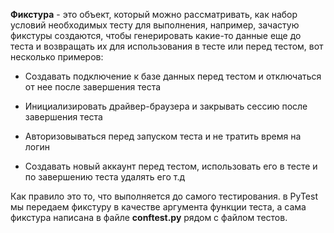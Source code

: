 
**Фикстура** - это объект, который можно рассматривать, как набор условий необходимых тесту для выполнения, например, зачастую фикстуры создаются, чтобы генерировать какие-то данные еще до теста и возвращать их для использования в тесте или перед тестом, вот несколько примеров:

- Создавать подключение к базе данных перед тестом и отключаться от нее после завершения теста

- Инициализировать драйвер-браузера и закрывать сессию после завершения теста

- Авторизовываться перед запуском теста и не тратить время на логин

- Создавать новый аккаунт перед тестом, использовать его в тесте и по завершению теста удалять его т.д

Как правило это то, что выполняется до самого тестирования. в PyTest мы передаем фикстуру в качестве аргумента функции теста, а сама фикстура написана в файле **conftest.py** рядом с файлом тестов. 